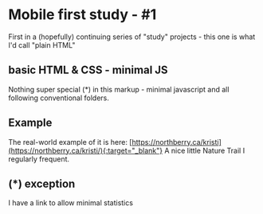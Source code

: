 Mobile first study - #1
=======================

First in a (hopefully) continuing series of "study" projects - this one is what I'd call "plain HTML"

basic HTML & CSS - minimal JS
-----------------------------

Nothing super special (*) in this markup - minimal javascript and all following conventional folders. 

Example
-------
The real-world example of it is here:
[https://northberry.ca/kristi](https://northberry.ca/kristi/){:target="_blank"} A nice little Nature Trail I regularly frequent.


(*) exception
-------------
I have a link to allow minimal statistics 
